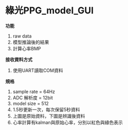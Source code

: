 # 綠光PPG_model_GUI

**功能**
1. raw data
2. 模型推論後的結果
3. 計算心率BMP

**接收資料方式**
1. 使用UART讀取COM資料

**規格**
1. sample rate = 64Hz
2. ADC 解析度 = 12bit
3. model size = 512
4. 1.5秒更新一次，每次保留5秒資料
5. 上圖是原始資料，下圖是辨識後資料
6. 心率計算有kalman與原始心率，分別以紅色與綠色表示
